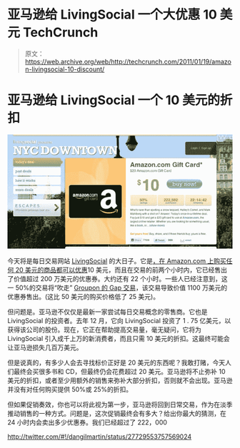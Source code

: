 # 亚马逊给 LivingSocial 一个大优惠 10 美元 TechCrunch

> 原文：<https://web.archive.org/web/http://techcrunch.com/2011/01/19/amazon-livingsocial-10-discount/>

# 亚马逊给 LivingSocial 一个 10 美元的折扣

![](img/1848dd84c75f5f7bed7227aa0b9d8c4e.png)

今天将是每日交易网站 [LivingSocial](https://web.archive.org/web/20230202232654/http://livingsocial.com/) 的大日子。它是[，在 Amazon.com 上购买任何 20 美元的商品都可以优惠](https://web.archive.org/web/20230202232654/http://livingsocial.com/deals/21336-20-amazon-com-gift-card)10 美元，而且在交易的前两个小时内，它已经售出了价值超过 200 万美元的优惠券。大约还有 22 个小时。一些人已经注意到，这一 50%的交易将“吹走” [Groupon 的 Gap 交易](https://web.archive.org/web/20230202232654/https://techcrunch.com/2010/08/19/groupon-gap-deals-discounts-andrew-mason/)，该交易导致价值 1100 万美元的优惠券售出。(这比 50 美元的购买价格低了 25 美元)。

但问题是。亚马逊不仅仅是最新一家尝试每日交易概念的零售商。它也是 LivingSocial 的投资者。去年 12 月，它向 LivingSocial 投资了 1 . 75 亿美元，以获得该公司的股份。现在，它正在帮助提高交易量，毫无疑问，它将为 LivingSocial 引入成千上万的新消费者，而且只需 10 美元的折扣。这最终可能会让亚马逊损失几百万美元。

但是说真的，有多少人会去寻找标价正好是 20 美元的东西呢？我敢打赌，今天人们最终会买很多书和 CD，但最终仍会花费超过 20 美元。亚马逊将不止弥补 10 美元的折扣，或者至少用额外的销售来弥补大部分折扣，否则就不会出现。亚马逊并没有对任何购买提供 50%或 25%的折扣。

但如果促销奏效，你也可以将此视为第一步，亚马逊将回到日常交易，作为在淡季推动销售的一种方式。问题是，这次促销最终会有多大？给出你最大的猜测，在 24 小时内会卖出多少优惠券。我们已经超过了 222，000

http://twitter.com/#!/dangilmartin/status/27729553757569024